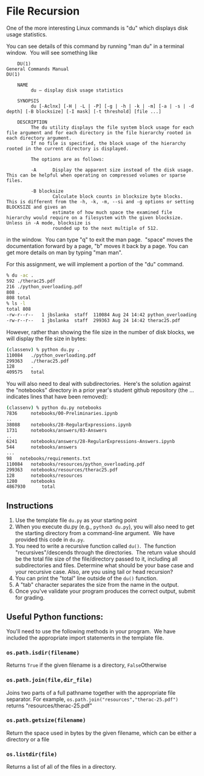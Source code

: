 # File Recursion

One of the more interesting Linux commands is "du" which displays disk usage statistics.

You can see details of this command by running "man du" in a terminal window.  You will see something like 
```text
    DU(1)                                                                General Commands Manual                                                                DU(1)
    
    NAME
         du – display disk usage statistics
    
    SYNOPSIS
         du [-Aclnx] [-H | -L | -P] [-g | -h | -k | -m] [-a | -s | -d depth] [-B blocksize] [-I mask] [-t threshold] [file ...]
    
    DESCRIPTION
         The du utility displays the file system block usage for each file argument and for each directory in the file hierarchy rooted in each directory argument.
         If no file is specified, the block usage of the hierarchy rooted in the current directory is displayed.
    
         The options are as follows:
    
         -A      Display the apparent size instead of the disk usage.  This can be helpful when operating on compressed volumes or sparse files.
    
         -B blocksize
                 Calculate block counts in blocksize byte blocks.  This is different from the -h, -k, -m, --si and -g options or setting BLOCKSIZE and gives an
                 estimate of how much space the examined file hierarchy would require on a filesystem with the given blocksize.  Unless in -A mode, blocksize is
                 rounded up to the next multiple of 512.
```
in the window.  You can type "q" to exit the man page.  "space" moves the documentation forward by a page, "b" moves it back by a page. You can get more details on man by typing "man man".

For this assignment, we will implement a portion of the "du" command. 
```bash
% du -ac .
592	./therac25.pdf
216	./python_overloading.pdf
808	.
808	total
% ls -l
total 808
-rw-r--r--   1 jbslanka  staff  110084 Aug 24 14:42 python_overloading.pdf
-rw-r--r--   1 jbslanka  staff  299363 Aug 24 14:42 therac25.pdf
```

However, rather than showing the file size in the number of disk blocks, 
we will display the file size in bytes:
```bash
(classenv) % python du.py .
110084 	 ./python_overloading.pdf
299363 	 ./therac25.pdf
128 	 .
409575 	 total
```

You will also need to deal with subdirectories.  Here's the solution against
the "notebooks" directory in a prior year's student github repository 
(the ... indicates lines that have been removed):
```bash
(classenv) % python du.py notebooks
7836 	 notebooks/00-Preliminaries.ipynb
..
38088 	 notebooks/28-RegularExpressions.ipynb
1731 	 notebooks/answers/03-Answers
..
6241 	 notebooks/answers/28-RegularExpressions-Answers.ipynb
544 	 notebooks/answers
...
98 	 notebooks/requirements.txt
110084 	 notebooks/resources/python_overloading.pdf
299363 	 notebooks/resources/therac25.pdf
128 	 notebooks/resources
1280 	 notebooks
4867930 	 total
```

## Instructions
1.  Use the template file `du.py` as your starting point
2.  When you execute du.py (e.g., `python3 du.py`), you will also need to 
    get the starting directory from a command-line argument.  We have provided 
    this code in `du.py`.
3.  You need to write a recursive function called `du()`.  The function 
    "recursives"/descends through the directories.  The return value should 
    be the total file size of the file/directory passed to it, including all
    subdirectories and files. Determine what should be your base case and your
    recursive case. Also, are you using tail or head recursion?
4.  You can print the "total" line outside of the `du()` function.
5.  A "tab" character separates the size from the name in the output.
6.  Once you've validate your program produces the correct output, submit for grading.

## Useful Python functions:
You'll need to use the following methods in your program.  We have included the appropriate import statements in the template file.

### `os.path.isdir(filename)`

Returns `True` if the given filename is a directory, `False`Otherwise

### `os.path.join(file,dir_file)`

Joins two parts of a full pathname together with the appropriate file separator. For example, `os.path.join("resources","therac-25.pdf")` returns "resources/therac-25.pdf"

### `os.path.getsize(filename)`

Return the space used in bytes by the given filename, which can be either a directory or a file

### `os.listdir(file)`

Returns a list of all of the files in a directory.